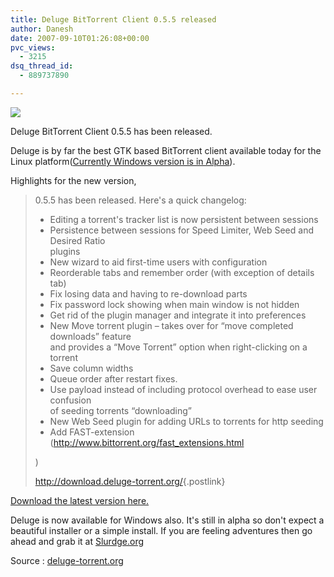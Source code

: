 ```yaml
---
title: Deluge BitTorrent Client 0.5.5 released
author: Danesh
date: 2007-09-10T01:26:08+00:00
pvc_views:
  - 3215
dsq_thread_id:
  - 889737890

---
```

![][1]

Deluge BitTorrent Client 0.5.5 has been released.

Deluge is by far the best GTK based BitTorrent client available today for the Linux platform([Currently Windows version is in Alpha][2]).

Highlights for the new version,

> 0.5.5 has been released. Here's a quick changelog:  
> * Editing a torrent's tracker list is now persistent between sessions  
> * Persistence between sessions for Speed Limiter, Web Seed and Desired Ratio  
> plugins  
> * New wizard to aid first-time users with configuration  
> * Reorderable tabs and remember order (with exception of details tab)  
> * Fix losing data and having to re-download parts  
> * Fix password lock showing when main window is not hidden  
> * Get rid of the plugin manager and integrate it into preferences  
> * New Move torrent plugin &#8211; takes over for &#8220;move completed downloads&#8221; feature  
> and provides a &#8220;Move Torrent&#8221; option when right-clicking on a torrent  
> * Save column widths  
> * Queue order after restart fixes.  
> * Use payload instead of including protocol overhead to ease user confusion  
> of seeding torrents &#8220;downloading&#8221;  
> * New Web Seed plugin for adding URLs to torrents for http seeding  
> * Add FAST-extension (<!-- m -->http://www.bittorrent.org/fast_extensions.html
> 
> <!-- m -->)
> 
>  
> <!-- m -->
> 
> <http://download.deluge-torrent.org/>{.postlink}

[Download the latest version here.][3]

Deluge is now available for Windows also. It's still in alpha so don't expect a beautiful installer or a simple install. If you are feeling adventures then go ahead and grab it at [Slurdge.org][2]

Source : [deluge-torrent.org][4]

 [1]: http://img299.imageshack.us/img299/6152/delugebanneras9.png
 [2]: http://www.slurdge.org/deluge-on-windows
 [3]: http://deluge-torrent.org/downloads
 [4]: http://deluge-torrent.org/